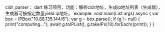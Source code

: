 cidr_parser： dart 练习项目，功能：解析cidr地址，生成ip地址列表（生成器），生成器可按指定数量yield ip地址。
example:
void main(List<String> args) async {
  var box = IPBox("10.88.135.144/6");
  var g = box.parse();
  if (g != null) {
    print("computing...");
    await g.toIPList();
    g.takeIPs(10).forEach((print));
 }
}